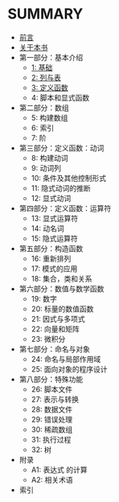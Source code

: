 # SUMMARY

* [前言](README.md)
* [关于本书](ABOUT.md)
* 第一部分：基本介绍
    * [1: 基础](md/chapter1.md)
    * [2: 列与表](md/chapter2.md)
    * [3: 定义函数](md/chapter3.md)
    * 4: 脚本和显式函数
* 第二部分：数组
    * 5: 构建数组
    * 6: 索引 
    * 7: 阶
* 第三部分：定义函数：动词
    * 8: 构建动词
    * 9: 动词列
    * 10: 条件及其他控制形式
    * 11: 隐式动词的推断
    * 12: 显式动词
* 第四部分：定义函数：运算符
    * 13: 显式运算符
    * 14: 动名词
    * 15: 隐式运算符
* 第五部分：构造函数
    * 16: 重新排列
    * 17: 模式的应用
    * 18: 集合，类和关系
* 第六部分：数值与数学函数
    * 19: 数字
    * 20: 标量的数值函数
    * 21: 因式与多项式
    * 22: 向量和矩阵
    * 23: 微积分
* 第七部分：命名与对象
    * 24: 命名与局部作用域
    * 25: 面向对象的程序设计
* 第八部分：特殊功能
    * 26: 脚本文件
    * 27: 表示与转换
    * 28: 数据文件
    * 29: 错误处理
    * 30: 稀疏数组
    * 31: 执行过程
    * 32: 树
* 附录
    * A1: 表达式 的计算
    * A2: 相关术语
* 索引